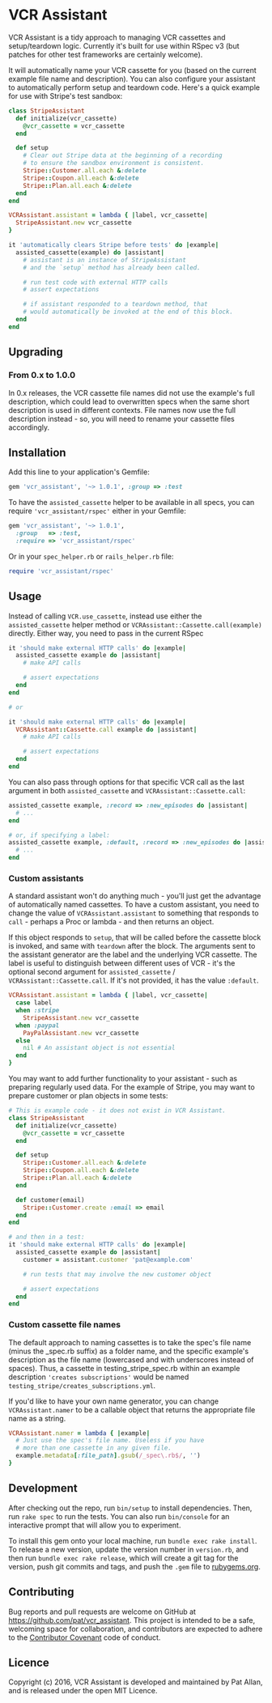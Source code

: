 # VCR Assistant

VCR Assistant is a tidy approach to managing VCR cassettes and setup/teardown logic. Currently it's built for use within RSpec v3 (but patches for other test frameworks are certainly welcome).

It will automatically name your VCR cassette for you (based on the current example file name and description). You can also configure your assistant to automatically perform setup and teardown code. Here's a quick example for use with Stripe's test sandbox:

```ruby
class StripeAssistant
  def initialize(vcr_cassette)
    @vcr_cassette = vcr_cassette
  end

  def setup
    # Clear out Stripe data at the beginning of a recording
    # to ensure the sandbox environment is consistent.
    Stripe::Customer.all.each &:delete
    Stripe::Coupon.all.each &:delete
    Stripe::Plan.all.each &:delete
  end
end

VCRAssistant.assistant = lambda { |label, vcr_cassette|
  StripeAssistant.new vcr_cassette
}

it 'automatically clears Stripe before tests' do |example|
  assisted_cassette(example) do |assistant|
    # assistant is an instance of StripeAssistant
    # and the `setup` method has already been called.

    # run test code with external HTTP calls
    # assert expectations

    # if assistant responded to a teardown method, that
    # would automatically be invoked at the end of this block.
  end
end
```

## Upgrading

### From 0.x to 1.0.0

In 0.x releases, the VCR cassette file names did not use the example's full description, which could lead to overwritten specs when the same short description is used in different contexts. File names now use the full description instead - so, you will need to rename your cassette files accordingly.

## Installation

Add this line to your application's Gemfile:

```ruby
gem 'vcr_assistant', '~> 1.0.1', :group => :test
```

To have the `assisted_cassette` helper to be available in all specs, you can require `'vcr_assistant/rspec'` either in your Gemfile:

```ruby
gem 'vcr_assistant', '~> 1.0.1',
  :group   => :test,
  :require => 'vcr_assistant/rspec'
```

Or in your `spec_helper.rb` or `rails_helper.rb` file:

```ruby
require 'vcr_assistant/rspec'
```

## Usage

Instead of calling `VCR.use_cassette`, instead use either the `assisted_cassette` helper method or `VCRAssistant::Cassette.call(example)` directly. Either way, you need to pass in the current RSpec

```ruby
it 'should make external HTTP calls' do |example|
  assisted_cassette example do |assistant|
    # make API calls

    # assert expectations
  end
end

# or

it 'should make external HTTP calls' do |example|
  VCRAssistant::Cassette.call example do |assistant|
    # make API calls

    # assert expectations
  end
end
```

You can also pass through options for that specific VCR call as the last argument in both `assisted_cassette` and `VCRAssistant::Cassette.call`:

```ruby
assisted_cassette example, :record => :new_episodes do |assistant|
  # ...
end

# or, if specifying a label:
assisted_cassette example, :default, :record => :new_episodes do |assistant|
  # ...
end
```

### Custom assistants

A standard assistant won't do anything much - you'll just get the advantage of automatically named cassettes. To have a custom assistant, you need to change the value of `VCRAssistant.assistant` to something that responds to `call` - perhaps a Proc or lambda - and then returns an object.

If this object responds to `setup`, that will be called before the cassette block is invoked, and same with `teardown` after the block. The arguments sent to the assistant generator are the label and the underlying VCR cassette. The label is useful to distinguish between different uses of VCR - it's the optional second argument for `assisted_cassette` / `VCRAssistant::Cassette.call`. If it's not provided, it has the value `:default`.

```ruby
VCRAssistant.assistant = lambda { |label, vcr_cassette|
  case label
  when :stripe
    StripeAssistant.new vcr_cassette
  when :paypal
    PayPalAssistant.new vcr_cassette
  else
    nil # An assistant object is not essential
  end
}
```

You may want to add further functionality to your assistant - such as preparing regularly used data. For the example of Stripe, you may want to prepare customer or plan objects in some tests:

```ruby
# This is example code - it does not exist in VCR Assistant.
class StripeAssistant
  def initialize(vcr_cassette)
    @vcr_cassette = vcr_cassette
  end

  def setup
    Stripe::Customer.all.each &:delete
    Stripe::Coupon.all.each &:delete
    Stripe::Plan.all.each &:delete
  end

  def customer(email)
    Stripe::Customer.create :email => email
  end
end

# and then in a test:
it 'should make external HTTP calls' do |example|
  assisted_cassette example do |assistant|
    customer = assistant.customer 'pat@example.com'

    # run tests that may involve the new customer object

    # assert expectations
  end
end
```

### Custom cassette file names

The default approach to naming cassettes is to take the spec's file name (minus the _spec.rb suffix) as a folder name, and the specific example's description as the file name (lowercased and with underscores instead of spaces). Thus, a cassette in testing_stripe_spec.rb within an example description `'creates subscriptions'` would be named `testing_stripe/creates_subscriptions.yml`.

If you'd like to have your own name generator, you can change `VCRAssistant.namer` to be a callable object that returns the appropriate file name as a string.

```ruby
VCRAssistant.namer = lambda { |example|
  # Just use the spec's file name. Useless if you have
  # more than one cassette in any given file.
  example.metadata[:file_path].gsub(/_spec\.rb$/, '')
}
```

## Development

After checking out the repo, run `bin/setup` to install dependencies. Then, run `rake spec` to run the tests. You can also run `bin/console` for an interactive prompt that will allow you to experiment.

To install this gem onto your local machine, run `bundle exec rake install`. To release a new version, update the version number in `version.rb`, and then run `bundle exec rake release`, which will create a git tag for the version, push git commits and tags, and push the `.gem` file to [rubygems.org](https://rubygems.org).

## Contributing

Bug reports and pull requests are welcome on GitHub at https://github.com/pat/vcr_assistant. This project is intended to be a safe, welcoming space for collaboration, and contributors are expected to adhere to the [Contributor Covenant](http://contributor-covenant.org) code of conduct.

## Licence

Copyright (c) 2016, VCR Assistant is developed and maintained by Pat Allan, and is released under the open MIT Licence.
